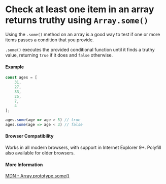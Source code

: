 # Check at least one item in an array returns truthy using `Array.some()`

Using the `.some()` method on an array is a good way to test if one or more items passes a condition that you provide.

`.some()` executes the provided conditional function until it finds a truthy value, returning `true` if it does and `false` otherwise.

#### Example

```javascript
const ages = [
    31,
    27,
    33,
    25,
    7,
    4
];

ages.some(age => age > 5) // true
ages.some(age => age < 3) // false
```

#### Browser Compatibility
Works in all modern browsers, with support in Internet Explorer 9+. Polyfill also available for older browsers.


#### More Information
[MDN - Array.prototype.some()](https://developer.mozilla.org/en-US/docs/Web/JavaScript/Reference/Global_Objects/Array/some)
